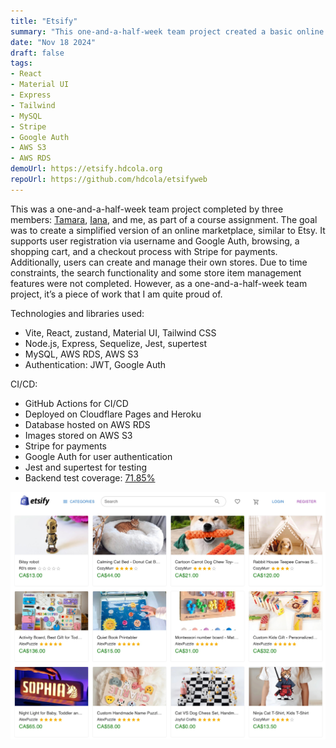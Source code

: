 ```yaml
---
title: "Etsify"
summary: "This one-and-a-half-week team project created a basic online marketplace with user registration, shopping cart, and Stripe checkout."
date: "Nov 18 2024"
draft: false
tags:
- React
- Material UI
- Express
- Tailwind
- MySQL
- Stripe
- Google Auth
- AWS S3
- AWS RDS
demoUrl: https://etsify.hdcola.org
repoUrl: https://github.com/hdcola/etsifyweb
---
```


This was a one-and-a-half-week team project completed by three members: [Tamara](https://github.com/tamara-plante), [Iana](https://github.com/iasssy), and me, as part of a course assignment. The goal was to create a simplified version of an online marketplace, similar to Etsy. It supports user registration via username and Google Auth, browsing, a shopping cart, and a checkout process with Stripe for payments. Additionally, users can create and manage their own stores. Due to time constraints, the search functionality and some store item management features were not completed. However, as a one-and-a-half-week team project, it’s a piece of work that I am quite proud of.

Technologies and libraries used:
- Vite, React, zustand, Material UI, Tailwind CSS
- Node.js, Express, Sequelize, Jest, supertest
- MySQL, AWS RDS, AWS S3
- Authentication: JWT, Google Auth

CI/CD:
- GitHub Actions for CI/CD
- Deployed on Cloudflare Pages and Heroku
- Database hosted on AWS RDS
- Images stored on AWS S3
- Stripe for payments
- Google Auth for user authentication
- Jest and supertest for testing
- Backend test coverage: [71.85%](https://app.codecov.io/gh/hdcola/etsifyapi) 

![Etsify](./etsify.jpeg)

  
